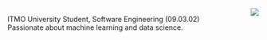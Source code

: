 
<!--
![Git](https://img.shields.io/badge/git-%23F05033.svg?style=for-the-badge&logo=git&logoColor=white)
![Docker](https://img.shields.io/badge/docker-%230db7ed.svg?style=for-the-badge&logo=docker&logoColor=white)
-->

<!--
**nuntsevich/nuntsevich** is a ✨ _special_ ✨ repository because its `README.md` (this file) appears on your GitHub profile.

Here are some ideas to get you started:

- 🔭 I’m currently working on ...
- 🌱 I’m currently learning ...
- 👯 I’m looking to collaborate on ...
- 🤔 I’m looking for help with ...
- 💬 Ask me about ...
- 📫 How to reach me: ...
- 😄 Pronouns: ...
- ⚡ Fun fact: ...
-->


<img align="right" src="https://media2.giphy.com/media/v1.Y2lkPTc5MGI3NjExaWdibmRzOXdydnA2d2g0eWlyODdqMm1remlzYW5qOXB3bGk4cDJ0NiZlcD12MV9pbnRlcm5hbF9naWZfYnlfaWQmY3Q9Zw/XC35QORbwEcD1JrOj9/giphy.webp" /> 

ITMO University Student, Software Engineering (09.03.02) <br/>
Passionate about machine learning and data science. 

